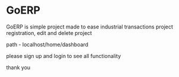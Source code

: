 # GoERP

GoERP is simple project made to ease industrial transactions project registration, edit and delete project



path - localhost/home/dashboard

please sign up and login to see all functionality

thank you
